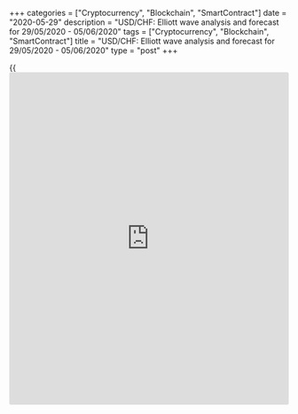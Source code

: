+++
categories = ["Cryptocurrency", "Blockchain", "SmartContract"]
date = "2020-05-29"
description = "USD/CHF: Elliott wave analysis and forecast for 29/05/2020 - 05/06/2020"
tags = ["Cryptocurrency", "Blockchain", "SmartContract"]
title = "USD/CHF: Elliott wave analysis and forecast for 29/05/2020 - 05/06/2020"
type = "post"
+++

{{<iframe id="large-banner" src="https://www.bounty.group/#slide=19.0" width="100%" height="600" scrolling="no" style="border: 0px solid rgb(216, 221, 230); border-radius: 3px;">}}

May 29, 2020

May 29, 2020

USD/CHF: Elliott wave analysis and forecast for 29/05/2020 –
05/06/2020Alex Geuta

## [USD/CHF][1] remains likely to fall. Estimated pivot point is at a
level of 0.9782.

 **Main scenario:** consider short positions from corrections below the
level of 0.9782 with a target of 0.9454 – 0.9238.

 **Alternative scenario:** breakout and consolidation above the level of
0.9782 will allow the pair to continue rising to the levels of 1.0024 –
1.0235.

 **Analysis:** Supposedly, the third descending wave of larger degree
(3) continues developing on the [daily](https://www.fintecher.org/2020/03/03/forex-trading-daily-strategy/) time frame, with wave 3 of (3)
forming inside. On the 4-hour time frame, a correction finished
developing in the form of wave ii of 3 and wave iii of 3 is forming.
Apparently, on the H1 time frame the third wave of smaller degree (iii)
of iii is forming , with wave ii of (iii) completed and wave iii of
(iii) forming inside. If the presumption is correct, the pair will
continue to drop to the levels of 0.9454 – 0.9238. The level of 0.9782
is critical in this scenario. Its breakout will allow the pair to
continue rising to the levels of 1.0024 – 1.0235.

![LiteForex: USD/CHF: Elliott wave analysis and forecast for 29/05/2020
– 05/06/2020][2]

* * *

![LiteForex: USD/CHF: Elliott wave analysis and forecast for 29/05/2020
– 05/06/2020][3]

* * *

![LiteForex: USD/CHF: Elliott wave analysis and forecast for 29/05/2020
– 05/06/2020][4]

* * *

P.S. Did you like my article? Share it in social networks: it will be
the best “thank you" :)

Ask me questions and comment below. I’ll be glad to answer your
questions and give necessary explanations.

 **Useful links:**

  * I recommend trying to trade with a reliable broker [here][5]. The system allows you to trade by yourself or copy successful traders from all across the globe.
  * Use my promo-code BLOG for getting deposit bonus 50% on LiteForex platform. Just enter this code in the appropriate field while [depositing][6] your trading account.
  * Telegram channel with high-quality analytics, Forex reviews, training articles, and other useful things for traders <t.me/liteforex>

## Price chart of USDCHF in real time mode

![USD/CHF: Elliott wave analysis and forecast for 29/05/2020 –
05/06/2020][7]

The content of this article reflects the author’s opinion and does not
necessarily reflect the official position of LiteForex. The material
published on this page is provided for informational purposes only and
should not be considered as the provision of investment advice for the
purposes of Directive 2004/39/EC.

Rate this article:

{{value}}

( {{count}} {{title}} )

   1. my.liteforex.com/trading/chart?symbol=USDCHF
   2. cdn.liteforex.com/cache/uploads/blog_post/wave-analisys/29-05-2020/USDCHFH1.png?w=30&s=8b63f020f6195c6b0599b97d00c87700
   3. cdn.liteforex.com/cache/uploads/blog_post/wave-analisys/29-05-2020/USDCHFH4.png?w=30&s=5341525e961f3e833a30bed83e852c41
   4. cdn.liteforex.com/cache/uploads/blog_post/wave-analisys/29-05-2020/USDCHFDaily.png?w=30&s=59466af446ef379f3793fe52016a0f85
   5. my.liteforex.com/?category=analysts-opinions&slug=usdchf-elliott-wave-analysis-and-forecast-for-29052020---05062020&openPopup=%2Fregistration%2Fpopup&utm_source=blog&utm_medium=article&utm_campaign=bonus
   6. my.liteforex.com/deposit/?category=analysts-opinions&slug=usdchf-elliott-wave-analysis-and-forecast-for-29052020---05062020&promo_code=BLOG&utm_source=blog&utm_medium=article&utm_campaign=bonus
   7. cdn.liteforex.com/cache/uploads/blog_post/wave-analisys/Previews-elliot-waves/usdchf-elliott-wave-analysis-liteforex-blog-preview.jpeg?q=75&w=1000&s=cc70cf215fc3584e8c76bfe0083632c4